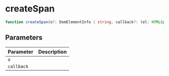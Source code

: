 <!--
 * @Author: haifeng.lu haifeng.lu@ly.com
 * @Date: 2022-12-20 10:40:50
 * @LastEditors: haifeng.lu
 * @LastEditTime: 2022-12-20 10:40:52
 * @Description: 
-->
# createSpan

```ts
function createSpan(o?: DomElementInfo | string, callback?: (el: HTMLSpanElement) => void): HTMLSpanElement;
```

## Parameters

| Parameter | Description |
|-----------|-------------|
| `o` | |
| `callback` | |
